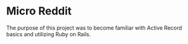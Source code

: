 # Micro Reddit

The purpose of this project was to become familiar with Active Record basics and utilizing Ruby on Rails.